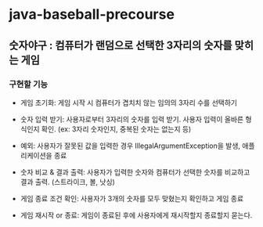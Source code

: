 # java-baseball-precourse

## 숫자야구 : 컴퓨터가 랜덤으로 선택한 3자리의 숫자를 맞히는 게임

### 구현할 기능

- 게임 초기화: 게임 시작 시 컴퓨터가 겹치치 않는 임의의 3자리 수를 선택하기


- 숫자 입력 받기: 사용자로부터 3자리의 숫자를 입력 받기. 사용자 입력이 올바른 형식인지 확인. (ex: 3자리 숫자인지, 중복된 숫자는 없는지 등)


- 예외: 사용자가 잘못된 값을 입력한 경우 IllegalArgumentException을 발생, 애플리케이션을 종료


- 숫자 비교 & 결과 출력: 사용자가 입력한 숫자와 컴퓨터가 선택한 숫자를 비교하고 결과 출력. (스트라이크, 볼, 낫싱)


- 게임 종료 조건 확인: 사용자가 3개의 숫자를 모두 맞혔는지 확인하고 게임 종료


- 게임 재시작 or 종료: 게임이 종료된 후에 사용자에게 재시작할지 종료할지 묻는다.
